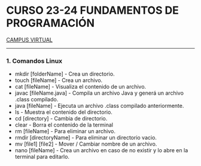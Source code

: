 # CURSO 23-24 FUNDAMENTOS DE PROGRAMACIÓN

[CAMPUS VIRTUAL](https://campusvirtual.uva.es/ "Acceso al campus virtual")

---

### 1. Comandos Linux

* mkdir [folderName] - Crea un directorio.
* touch [fileName] - Crea un archivo.
* cat [fileName] - Visualiza el contenido de un archivo.
* javac [fileName.java] - Compila un archivo Java y generá un archivo .class compilado.
* java [fileName] - Ejecuta un archivo .class compilado anteriormente.
* ls - Muestra el contenido del directorio.
* cd [directory] - Cambia de directorio.
* clear - Borra el contenido de la terminal
* rm [fileName] - Para eliminar un archivo.
* rmdir [directoryName] - Para eliminar un directorio vacio.
* mv [file1] [file2] - Mover / Cambiar nombre de un archivo.
* nano [fileName] - Crea un archivo en caso de no existir y lo abre en la terminal para editarlo.
